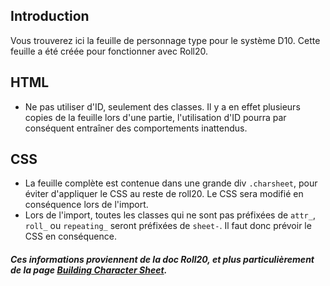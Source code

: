## Introduction
Vous trouverez ici la feuille de personnage type pour le système D10. Cette feuille a été créée pour fonctionner avec Roll20.

## HTML

 - Ne pas utiliser d'ID, seulement des classes. Il y a en effet
   plusieurs copies de la feuille lors d'une partie, l'utilisation d'ID
   pourra par conséquent entraîner des comportements inattendus.

## CSS

 - La feuille complète est contenue dans une grande div
   ```.charsheet```, pour éviter d'appliquer le CSS au reste de roll20.
   Le CSS sera modifié en conséquence lors de l'import.
 - Lors de
   l'import, toutes les classes qui ne sont pas préfixées de
   ```attr_```, ```roll_``` ou ```repeating_``` seront préfixées de
   ```sheet-```. Il faut donc prévoir le CSS en conséquence.

##### Ces informations proviennent de la doc Roll20, et plus particulièrement de la page [Building Character Sheet](https://wiki.roll20.net/Building_Character_Sheets). 